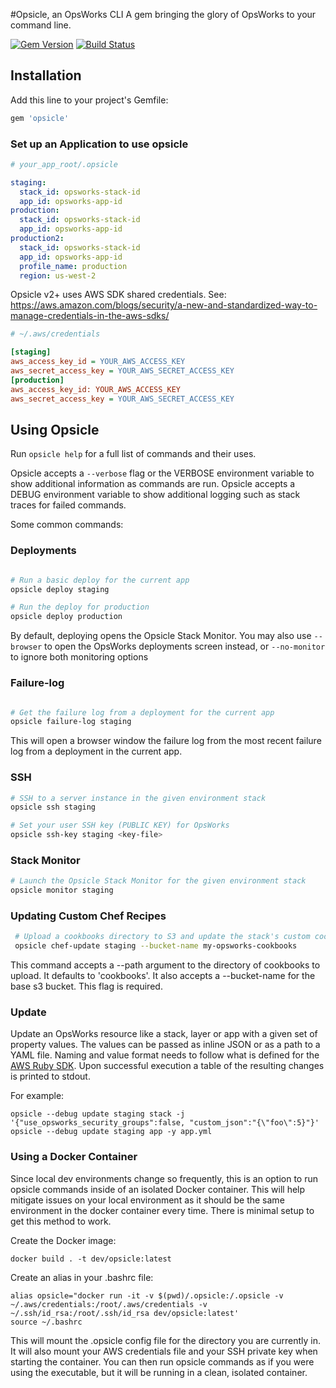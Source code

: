 #Opsicle, an OpsWorks CLI
A gem bringing the glory of OpsWorks to your command line.

[![Gem Version](https://badge.fury.io/rb/opsicle.png)](http://badge.fury.io/rb/opsicle)
[![Build Status](https://travis-ci.org/sportngin/opsicle.png?branch=master)](https://travis-ci.org/sportngin/opsicle)

## Installation
Add this line to your project's Gemfile:

```ruby
gem 'opsicle'
```

### Set up an Application to use opsicle

```yaml
# your_app_root/.opsicle

staging:
  stack_id: opsworks-stack-id
  app_id: opsworks-app-id
production:
  stack_id: opsworks-stack-id
  app_id: opsworks-app-id
production2:
  stack_id: opsworks-stack-id
  app_id: opsworks-app-id
  profile_name: production
  region: us-west-2
```

Opsicle v2+ uses AWS SDK shared credentials.  See: https://aws.amazon.com/blogs/security/a-new-and-standardized-way-to-manage-credentials-in-the-aws-sdks/
```ini
# ~/.aws/credentials

[staging]
aws_access_key_id = YOUR_AWS_ACCESS_KEY
aws_secret_access_key = YOUR_AWS_SECRET_ACCESS_KEY
[production]
aws_access_key_id: YOUR_AWS_ACCESS_KEY
aws_secret_access_key = YOUR_AWS_SECRET_ACCESS_KEY
```

## Using Opsicle

Run `opsicle help` for a full list of commands and their uses.

Opsicle accepts a `--verbose` flag or the VERBOSE environment variable to show additional information as commands are run.
Opsicle accepts a DEBUG environment variable to show additional logging such as stack traces for failed commands.

Some common commands:

### Deployments
```bash

# Run a basic deploy for the current app
opsicle deploy staging

# Run the deploy for production
opsicle deploy production

```
By default, deploying opens the Opsicle Stack Monitor.
You may also use `--browser` to open the OpsWorks deployments screen instead,
or `--no-monitor` to ignore both monitoring options

### Failure-log
```bash

# Get the failure log from a deployment for the current app
opsicle failure-log staging
```

This will open a browser window the failure log from the most recent failure log from
a deployment in the current app.

### SSH
```bash
# SSH to a server instance in the given environment stack
opsicle ssh staging

# Set your user SSH key (PUBLIC KEY) for OpsWorks
opsicle ssh-key staging <key-file>

```

### Stack Monitor
```bash
# Launch the Opsicle Stack Monitor for the given environment stack
opsicle monitor staging

```
### Updating Custom Chef Recipes
```bash
 # Upload a cookbooks directory to S3 and update the stack's custom cookbooks
 opsicle chef-update staging --bucket-name my-opsworks-cookbooks

```
This command accepts a --path argument to the directory of cookbooks to upload. It defaults to 'cookbooks'.
It also accepts a --bucket-name for the base s3 bucket. This flag is required.

### Update
Update an OpsWorks resource like a stack, layer or app with a given set of property values.
The values can be passed as inline JSON or as a path to a YAML file.
Naming and value format needs to follow what is defined for the [AWS Ruby SDK](http://docs.aws.amazon.com/AWSRubySDK/latest/AWS/OpsWorks/Client.html).
Upon successful execution a table of the resulting changes is printed to stdout.

For example:
```
opsicle --debug update staging stack -j '{"use_opsworks_security_groups":false, "custom_json":"{\"foo\":5}"}'
opsicle --debug update staging app -y app.yml
```

### Using a Docker Container
Since local dev environments change so frequently, this is an option to run opsicle commands inside of an isolated Docker container. This 
will help mitigate issues on your local environment as it should be the same environment in the docker container every time. There is minimal
setup to get this method to work.

Create the Docker image:
```
docker build . -t dev/opsicle:latest
```

Create an alias in your .bashrc file:
```
alias opsicle="docker run -it -v $(pwd)/.opsicle:/.opsicle -v ~/.aws/credentials:/root/.aws/credentials -v ~/.ssh/id_rsa:/root/.ssh/id_rsa dev/opsicle:latest'
source ~/.bashrc
```

This will mount the .opsicle config file for the directory you are currently in. It will also mount your AWS credentials file and your SSH private key when starting the container. 
You can then run opsicle commands as if you were using the executable, but it will be running in a clean, isolated container.